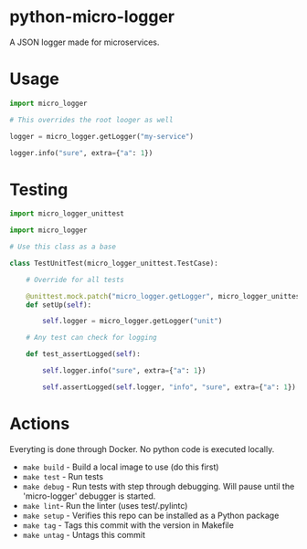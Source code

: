 # python-micro-logger

A JSON logger made for microservices.

# Usage

```python
import micro_logger

# This overrides the root looger as well

logger = micro_logger.getLogger("my-service")

logger.info("sure", extra={"a": 1})
```

# Testing

```python
import micro_logger_unittest

import micro_logger

# Use this class as a base

class TestUnitTest(micro_logger_unittest.TestCase):

    # Override for all tests

    @unittest.mock.patch("micro_logger.getLogger", micro_logger_unittest.MockLogger)
    def setUp(self):

        self.logger = micro_logger.getLogger("unit")

    # Any test can check for logging

    def test_assertLogged(self):

        self.logger.info("sure", extra={"a": 1})

        self.assertLogged(self.logger, "info", "sure", extra={"a": 1})
```

# Actions

Everyting is done through Docker. No python code is executed locally.

- `make build` - Build a local image to use (do this first)
- `make test` - Run tests
- `make debug` - Run tests with step through debugging. Will pause until the 'micro-logger' debugger is started.
- `make lint`- Run the linter (uses test/.pylintc)
- `make setup` - Verifies this repo can be installed as a Python package
- `make tag` - Tags this commit with the version in Makefile
- `make untag` - Untags this commit
